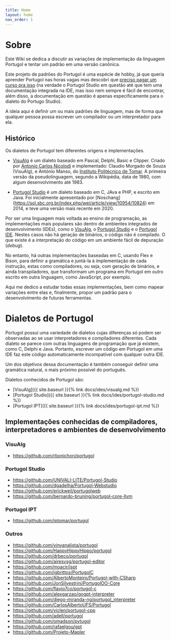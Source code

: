 ```yaml
---
title: Home
layout: home
nav_order: 1
---
```


# Sobre

Este Wiki se dedica a discutir as variações de implementação da linguagem Portugol e tentar um padrão em uma versão canônica.

Este projeto de padrões do Portugol é uma espécie de hobby, já que queria aprender Portugol nas horas vagas mas descobri que [preciso pagar um curso pra isso](https://www.udemy.com/course/programacao-para-iniciantes/?LSNPUBID=fYpq/jRpw*8&ranEAID=fYpq/jRpw*8&ranMID=39197&ranSiteID=fYpq_jRpw.8-jtdZSH71d.tH15H67j_1zQ) (na verdade o Portugol Studio em questão até que tem uma documentação integrada na IDE, mas isso nem sempre é fácil de encontrar, além disso, a documentação em questão é apenas especificamente para o dialeto do Portugo Studio).

A ideia aqui é definir um ou mais padrões de linguagem, mas de forma que qualquer pessoa possa escrever um compilador ou um interpretador para ela.

## Histórico

Os dialetos de Portugol tem diferentes origens e implementações.

- [VisuAlg](https://visualg3.com.br) é um dialeto baseado em Pascal, Delphi, Basic e Clipper. Criado por [Antonio Carlos Nicolodi](https://web.archive.org/web/20180812231444/https://visualg3.com.br/o-professor-antonio/) e implementado: Claudio Morgado de Souza (VisuAlg), e António Manso, do [Instituto Politécnico de Tomar](https://ipt.pt). A primeira versão da pseudolinguagem, segundo a Wikipédia, data de 1980, com algum desenvolvimento até 1983.

- [Portugol Studio](http://lite.acad.univali.br/portugol/) é um dialeto baseado em C, JAva e PHP, e escrito em Java. Foi inicialmente apresentado por [Noschang] (https://sol.sbc.org.br/index.php/wei/article/view/10954/10824) em 2014, e teve uma versão mais recente em 2020.

Por ser uma linguagem mais voltada ao ensino de programação, as implementações mais populares são dentro de ambientes integrados de desenvolvimento (IDEs), como o [VisuAlg](https://visualg3.com.br/baixar-o-visualg3-0/), o [Portugol Studio](https://univali-lite.github.io/Portugol-Studio/) e o [Portugol IDE](http://orion.ipt.pt/~manso/Portugol/download/23/portugol23.zip). Nestes casos não há geração de binários, o código não é compilado. O que existe é a interpretação do código em um ambiente fácil de depuração (_debug_).

No entanto, há outras implementações baseadas em C, usando Flex e Bison, para definir a gramática e juntá-la à implementação de cada instrução, estas como compiladores, ou seja, com geração de binários, e ainda transpiladores, que transformam um programa em Portugol em outro escrito em outra linguagem, como JavaScript, por exemplo.

Aqui me dedico a estudar todas essas implementações, bem como mapear variações entre elas e, finalmente, propor um padrão para o desenvolvimento de futuras ferramentas.

# Dialetos de Portugol

Portugol possui uma variedade de dialetos cujas diferenças só podem ser observadas ao se usar interpretadores e compiladores diferentes. Cada dialeto se parece com outras linguagens de programação que já existem, como C, Delphi e Java. Portanto, escrever um código em Portugol em uma IDE faz este código automaticamente incompatível com qualquer outra IDE.

Um dos objetivos dessa documentação é também conseguir definir uma gramática natural, o mais próximo possível do português.

Dialetos conhecidos de Portugol são:
- [VisuAlg]({{ site.baseurl }}{% link docs/ides/visualg.md %})
- [Portugol Studio]({{ site.baseurl }}{% link docs/ides/portugol-studio.md %})
- [Portugol IPT]({{ site.baseurl }}{% link docs/ides/portugol-ipt.md %})

## Implementações conhecidas de compiladores, interpretadores e ambientes de desenvolvimento

### VisuAlg
- https://github.com/rbonichon/portugol

### Portugol Studio
- https://github.com/UNIVALI-LITE/Portugol-Studio
- https://github.com/dgadelha/Portugol-Webstudio
- https://github.com/erickweil/portugolweb
- https://github.com/bernardo-bruning/portugol-core-llvm

### Portugol IPT
- https://github.com/iptomar/portugol

### Outros
- https://github.com/vinyanalista/portugol
- https://github.com/HappyHippyHippo/portugol
- https://github.com/drbeco/portugol
- https://github.com/airesvsg/portugol-editor
- https://github.com/moacir/jspt
- https://github.com/jgbrittos/PortugolC
- https://github.com/AlbertoMonteiro/Portugol-with-CSharp
- https://github.com/JonSilvestrini/PortugolOO-Core
- https://github.com/flavio7co/portugol-c
- https://github.com/alexgarzao/gogpt-interpreter
- https://github.com/diego-miranda-ng/portugol_interpreter
- https://github.com/CarlosAlbertoUFS/Portugol
- https://github.com/viclen/portugol-cpp
- https://github.com/adell/portugol
- https://github.com/omadson/pytugol
- https://github.com/rafaelgou/gpt
- https://github.com/Projeto-Mapler 
